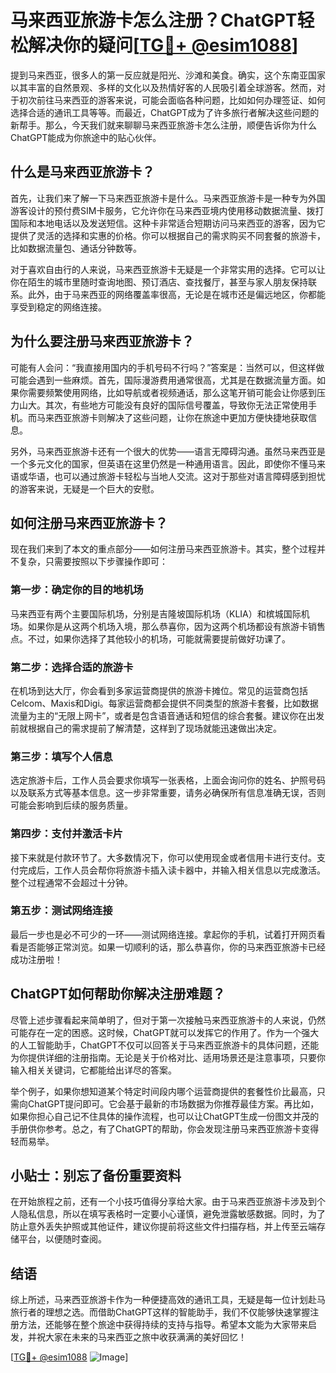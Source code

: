 # 马来西亚旅游卡怎么注册？ChatGPT轻松解决你的疑问[[TG💪+ @esim1088](https://t.me/s/esim1088)]

提到马来西亚，很多人的第一反应就是阳光、沙滩和美食。确实，这个东南亚国家以其丰富的自然景观、多样的文化以及热情好客的人民吸引着全球游客。然而，对于初次前往马来西亚的游客来说，可能会面临各种问题，比如如何办理签证、如何选择合适的通讯工具等等。而最近，ChatGPT成为了许多旅行者解决这些问题的新帮手。那么，今天我们就来聊聊马来西亚旅游卡怎么注册，顺便告诉你为什么ChatGPT能成为你旅途中的贴心伙伴。

## 什么是马来西亚旅游卡？

首先，让我们来了解一下马来西亚旅游卡是什么。马来西亚旅游卡是一种专为外国游客设计的预付费SIM卡服务，它允许你在马来西亚境内使用移动数据流量、拨打国际和本地电话以及发送短信。这种卡非常适合短期访问马来西亚的游客，因为它提供了灵活的选择和实惠的价格。你可以根据自己的需求购买不同套餐的旅游卡，比如数据流量包、通话分钟数等。

对于喜欢自由行的人来说，马来西亚旅游卡无疑是一个非常实用的选择。它可以让你在陌生的城市里随时查询地图、预订酒店、查找餐厅，甚至与家人朋友保持联系。此外，由于马来西亚的网络覆盖率很高，无论是在城市还是偏远地区，你都能享受到稳定的网络连接。

## 为什么要注册马来西亚旅游卡？

可能有人会问：“我直接用国内的手机号码不行吗？”答案是：当然可以，但这样做可能会遇到一些麻烦。首先，国际漫游费用通常很高，尤其是在数据流量方面。如果你需要频繁使用网络，比如导航或者视频通话，那么这笔开销可能会让你感到压力山大。其次，有些地方可能没有良好的国际信号覆盖，导致你无法正常使用手机。而马来西亚旅游卡则解决了这些问题，让你在旅途中更加方便快捷地获取信息。

另外，马来西亚旅游卡还有一个很大的优势——语言无障碍沟通。虽然马来西亚是一个多元文化的国家，但英语在这里仍然是一种通用语言。因此，即使你不懂马来语或华语，也可以通过旅游卡轻松与当地人交流。这对于那些对语言障碍感到担忧的游客来说，无疑是一个巨大的安慰。

## 如何注册马来西亚旅游卡？

现在我们来到了本文的重点部分——如何注册马来西亚旅游卡。其实，整个过程并不复杂，只需要按照以下步骤操作即可：

### 第一步：确定你的目的地机场

马来西亚有两个主要国际机场，分别是吉隆坡国际机场（KLIA）和槟城国际机场。如果你是从这两个机场入境，那么恭喜你，因为这两个机场都设有旅游卡销售点。不过，如果你选择了其他较小的机场，可能就需要提前做好功课了。

### 第二步：选择合适的旅游卡

在机场到达大厅，你会看到多家运营商提供的旅游卡摊位。常见的运营商包括Celcom、Maxis和Digi。每家运营商都会提供不同类型的旅游卡套餐，比如数据流量为主的“无限上网卡”，或者是包含语音通话和短信的综合套餐。建议你在出发前就根据自己的需求提前了解清楚，这样到了现场就能迅速做出决定。

### 第三步：填写个人信息

选定旅游卡后，工作人员会要求你填写一张表格，上面会询问你的姓名、护照号码以及联系方式等基本信息。这一步非常重要，请务必确保所有信息准确无误，否则可能会影响到后续的服务质量。

### 第四步：支付并激活卡片

接下来就是付款环节了。大多数情况下，你可以使用现金或者信用卡进行支付。支付完成后，工作人员会帮你将旅游卡插入读卡器中，并输入相关信息以完成激活。整个过程通常不会超过十分钟。

### 第五步：测试网络连接

最后一步也是必不可少的一环——测试网络连接。拿起你的手机，试着打开网页看看是否能够正常浏览。如果一切顺利的话，那么恭喜你，你的马来西亚旅游卡已经成功注册啦！

## ChatGPT如何帮助你解决注册难题？

尽管上述步骤看起来简单明了，但对于第一次接触马来西亚旅游卡的人来说，仍然可能存在一定的困惑。这时候，ChatGPT就可以发挥它的作用了。作为一个强大的人工智能助手，ChatGPT不仅可以回答关于马来西亚旅游卡的具体问题，还能为你提供详细的注册指南。无论是关于价格对比、适用场景还是注意事项，只要你输入相关关键词，它都能给出详尽的答案。

举个例子，如果你想知道某个特定时间段内哪个运营商提供的套餐性价比最高，只需向ChatGPT提问即可。它会基于最新的市场数据为你推荐最佳方案。再比如，如果你担心自己记不住具体的操作流程，也可以让ChatGPT生成一份图文并茂的手册供你参考。总之，有了ChatGPT的帮助，你会发现注册马来西亚旅游卡变得轻而易举。

## 小贴士：别忘了备份重要资料

在开始旅程之前，还有一个小技巧值得分享给大家。由于马来西亚旅游卡涉及到个人隐私信息，所以在填写表格时一定要小心谨慎，避免泄露敏感数据。同时，为了防止意外丢失护照或其他证件，建议你提前将这些文件扫描存档，并上传至云端存储平台，以便随时查阅。

## 结语

综上所述，马来西亚旅游卡作为一种便捷高效的通讯工具，无疑是每一位计划赴马旅行者的理想之选。而借助ChatGPT这样的智能助手，我们不仅能够快速掌握注册方法，还能够在整个旅途中获得持续的支持与指导。希望本文能为大家带来启发，并祝大家在未来的马来西亚之旅中收获满满的美好回忆！

[[TG💪+ @esim1088](https://t.me/s/esim1088) ![Image](https://i.postimg.cc/4NQfJmqS/Snipaste-2025-05-13-00-14-12.png)]